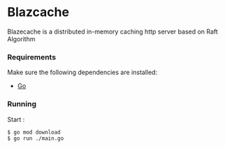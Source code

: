 # Blazcache

Blazecache is a distributed in-memory caching http server based on Raft Algorithm

### Requirements

Make sure the following dependencies are installed:
- [Go](https://golang.org/dl/)
  
### Running

Start :
```bash
$ go mod download
$ go run ./main.go
```


